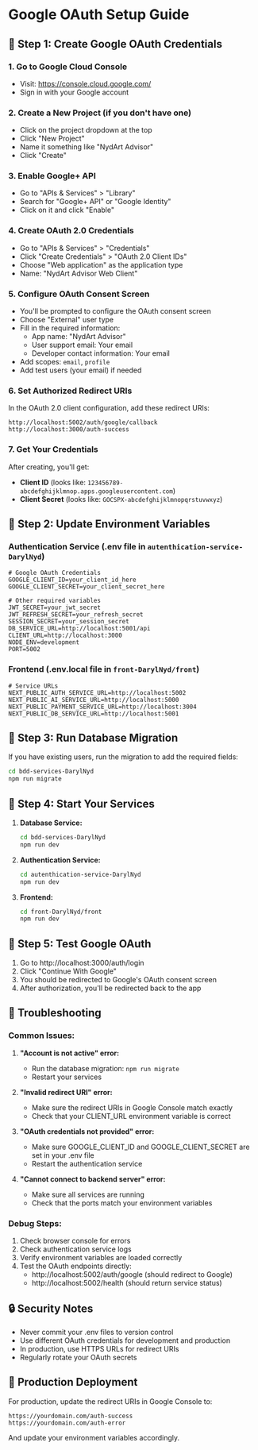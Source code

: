 # Google OAuth Setup Guide

## 🔧 **Step 1: Create Google OAuth Credentials**

### 1. Go to Google Cloud Console
- Visit: https://console.cloud.google.com/
- Sign in with your Google account

### 2. Create a New Project (if you don't have one)
- Click on the project dropdown at the top
- Click "New Project"
- Name it something like "NydArt Advisor"
- Click "Create"

### 3. Enable Google+ API
- Go to "APIs & Services" > "Library"
- Search for "Google+ API" or "Google Identity"
- Click on it and click "Enable"

### 4. Create OAuth 2.0 Credentials
- Go to "APIs & Services" > "Credentials"
- Click "Create Credentials" > "OAuth 2.0 Client IDs"
- Choose "Web application" as the application type
- Name: "NydArt Advisor Web Client"

### 5. Configure OAuth Consent Screen
- You'll be prompted to configure the OAuth consent screen
- Choose "External" user type
- Fill in the required information:
  - App name: "NydArt Advisor"
  - User support email: Your email
  - Developer contact information: Your email
- Add scopes: `email`, `profile`
- Add test users (your email) if needed

### 6. Set Authorized Redirect URIs
In the OAuth 2.0 client configuration, add these redirect URIs:
```
http://localhost:5002/auth/google/callback
http://localhost:3000/auth-success
```

### 7. Get Your Credentials
After creating, you'll get:
- **Client ID** (looks like: `123456789-abcdefghijklmnop.apps.googleusercontent.com`)
- **Client Secret** (looks like: `GOCSPX-abcdefghijklmnopqrstuvwxyz`)

## 🔧 **Step 2: Update Environment Variables**

### Authentication Service (.env file in `autenthication-service-DarylNyd`)
```env
# Google OAuth Credentials
GOOGLE_CLIENT_ID=your_client_id_here
GOOGLE_CLIENT_SECRET=your_client_secret_here

# Other required variables
JWT_SECRET=your_jwt_secret
JWT_REFRESH_SECRET=your_refresh_secret
SESSION_SECRET=your_session_secret
DB_SERVICE_URL=http://localhost:5001/api
CLIENT_URL=http://localhost:3000
NODE_ENV=development
PORT=5002
```

### Frontend (.env.local file in `front-DarylNyd/front`)
```env
# Service URLs
NEXT_PUBLIC_AUTH_SERVICE_URL=http://localhost:5002
NEXT_PUBLIC_AI_SERVICE_URL=http://localhost:5000
NEXT_PUBLIC_PAYMENT_SERVICE_URL=http://localhost:3004
NEXT_PUBLIC_DB_SERVICE_URL=http://localhost:5001
```

## 🔧 **Step 3: Run Database Migration**

If you have existing users, run the migration to add the required fields:

```bash
cd bdd-services-DarylNyd
npm run migrate
```

## 🔧 **Step 4: Start Your Services**

1. **Database Service:**
   ```bash
   cd bdd-services-DarylNyd
   npm run dev
   ```

2. **Authentication Service:**
   ```bash
   cd autenthication-service-DarylNyd
   npm run dev
   ```

3. **Frontend:**
   ```bash
   cd front-DarylNyd/front
   npm run dev
   ```

## 🔧 **Step 5: Test Google OAuth**

1. Go to http://localhost:3000/auth/login
2. Click "Continue With Google"
3. You should be redirected to Google's OAuth consent screen
4. After authorization, you'll be redirected back to the app

## 🚨 **Troubleshooting**

### Common Issues:

1. **"Account is not active" error:**
   - Run the database migration: `npm run migrate`
   - Restart your services

2. **"Invalid redirect URI" error:**
   - Make sure the redirect URIs in Google Console match exactly
   - Check that your CLIENT_URL environment variable is correct

3. **"OAuth credentials not provided" error:**
   - Make sure GOOGLE_CLIENT_ID and GOOGLE_CLIENT_SECRET are set in your .env file
   - Restart the authentication service

4. **"Cannot connect to backend server" error:**
   - Make sure all services are running
   - Check that the ports match your environment variables

### Debug Steps:

1. Check browser console for errors
2. Check authentication service logs
3. Verify environment variables are loaded correctly
4. Test the OAuth endpoints directly:
   - http://localhost:5002/auth/google (should redirect to Google)
   - http://localhost:5002/health (should return service status)

## 🔒 **Security Notes**

- Never commit your .env files to version control
- Use different OAuth credentials for development and production
- In production, use HTTPS URLs for redirect URIs
- Regularly rotate your OAuth secrets

## 🚀 **Production Deployment**

For production, update the redirect URIs in Google Console to:
```
https://yourdomain.com/auth-success
https://yourdomain.com/auth-error
```

And update your environment variables accordingly. 